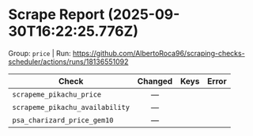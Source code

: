 # Scrape Report (2025-09-30T16:22:25.776Z)

Group: `price`  |  Run: https://github.com/AlbertoRoca96/scraping-checks-scheduler/actions/runs/18136551092

| Check | Changed | Keys | Error |
|---|:---:|:--|:--|
| `scrapeme_pikachu_price` | — |  |  |
| `scrapeme_pikachu_availability` | — |  |  |
| `psa_charizard_price_gem10` | — |  |  |
